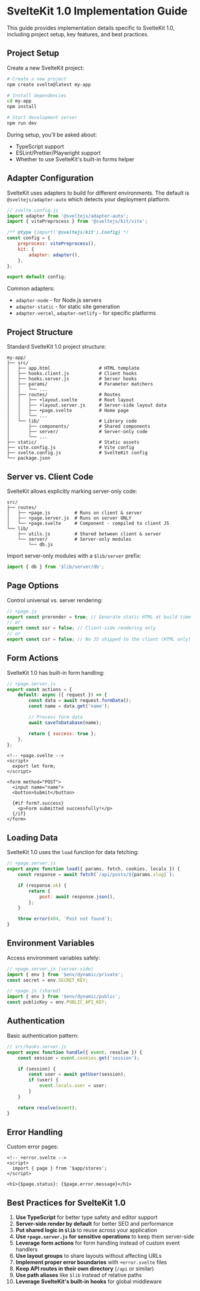 # SvelteKit 1.0 Implementation Guide

This guide provides implementation details specific to SvelteKit 1.0, including project setup, key features, and best practices.

## Project Setup

Create a new SvelteKit project:

```bash
# Create a new project
npm create svelte@latest my-app

# Install dependencies
cd my-app
npm install

# Start development server
npm run dev
```

During setup, you'll be asked about:

-   TypeScript support
-   ESLint/Prettier/Playwright support
-   Whether to use SvelteKit's built-in forms helper

## Adapter Configuration

SvelteKit uses adapters to build for different environments. The default is `@sveltejs/adapter-auto` which detects your deployment platform.

```javascript
// svelte.config.js
import adapter from '@sveltejs/adapter-auto';
import { vitePreprocess } from '@sveltejs/kit/vite';

/** @type {import('@sveltejs/kit').Config} */
const config = {
	preprocess: vitePreprocess(),
	kit: {
		adapter: adapter(),
	},
};

export default config;
```

Common adapters:

-   `adapter-node` - for Node.js servers
-   `adapter-static` - for static site generation
-   `adapter-vercel`, `adapter-netlify` - for specific platforms

## Project Structure

Standard SvelteKit 1.0 project structure:

```
my-app/
├── src/
│   ├── app.html                  # HTML template
│   ├── hooks.client.js           # Client hooks
│   ├── hooks.server.js           # Server hooks
│   ├── params/                   # Parameter matchers
│   │   └── ...
│   ├── routes/                   # Routes
│   │   ├── +layout.svelte        # Root layout
│   │   ├── +layout.server.js     # Server-side layout data
│   │   ├── +page.svelte          # Home page
│   │   └── ...
│   └── lib/                      # Library code
│       ├── components/           # Shared components
│       ├── server/               # Server-only code
│       └── ...
├── static/                       # Static assets
├── vite.config.js                # Vite config
├── svelte.config.js              # SvelteKit config
└── package.json
```

## Server vs. Client Code

SvelteKit allows explicitly marking server-only code:

```
src/
├── routes/
│   ├── +page.js         # Runs on client & server
│   ├── +page.server.js  # Runs on server ONLY
│   └── +page.svelte     # Component - compiled to client JS
└── lib/
    ├── utils.js         # Shared between client & server
    └── server/          # Server-only modules
        └── db.js
```

Import server-only modules with a `$lib/server` prefix:

```javascript
import { db } from '$lib/server/db';
```

## Page Options

Control universal vs. server rendering:

```javascript
// +page.js
export const prerender = true; // Generate static HTML at build time
// or
export const ssr = false; // Client-side rendering only
// or
export const csr = false; // No JS shipped to the client (HTML only)
```

## Form Actions

SvelteKit 1.0 has built-in form handling:

```javascript
// +page.server.js
export const actions = {
	default: async ({ request }) => {
		const data = await request.formData();
		const name = data.get('name');

		// Process form data
		await saveToDatabase(name);

		return { success: true };
	},
};
```

```svelte
<!-- +page.svelte -->
<script>
  export let form;
</script>

<form method="POST">
  <input name="name">
  <button>Submit</button>

  {#if form?.success}
    <p>Form submitted successfully!</p>
  {/if}
</form>
```

## Loading Data

SvelteKit 1.0 uses the `load` function for data fetching:

```javascript
// +page.server.js
export async function load({ params, fetch, cookies, locals }) {
	const response = await fetch(`/api/posts/${params.slug}`);

	if (response.ok) {
		return {
			post: await response.json(),
		};
	}

	throw error(404, 'Post not found');
}
```

## Environment Variables

Access environment variables safely:

```javascript
// +page.server.js (server-side)
import { env } from '$env/dynamic/private';
const secret = env.SECRET_KEY;

// +page.js (shared)
import { env } from '$env/dynamic/public';
const publicKey = env.PUBLIC_API_KEY;
```

## Authentication

Basic authentication pattern:

```javascript
// src/hooks.server.js
export async function handle({ event, resolve }) {
	const session = event.cookies.get('session');

	if (session) {
		const user = await getUser(session);
		if (user) {
			event.locals.user = user;
		}
	}

	return resolve(event);
}
```

## Error Handling

Custom error pages:

```svelte
<!-- +error.svelte -->
<script>
  import { page } from '$app/stores';
</script>

<h1>{$page.status}: {$page.error.message}</h1>
```

## Best Practices for SvelteKit 1.0

1. **Use TypeScript** for better type safety and editor support
2. **Server-side render by default** for better SEO and performance
3. **Put shared logic in `$lib`** to reuse across your application
4. **Use `+page.server.js` for sensitive operations** to keep them server-side
5. **Leverage form actions** for form handling instead of custom event handlers
6. **Use layout groups** to share layouts without affecting URLs
7. **Implement proper error boundaries** with `+error.svelte` files
8. **Keep API routes in their own directory** (`/api` or similar)
9. **Use path aliases** like `$lib` instead of relative paths
10. **Leverage SvelteKit's built-in hooks** for global middleware
